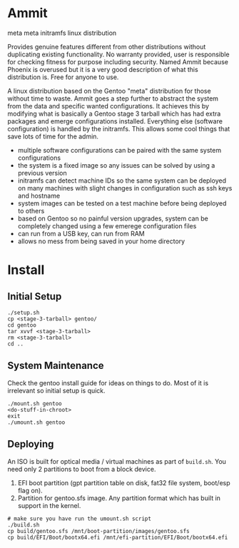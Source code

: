 # Ammit
meta meta initramfs linux distribution

Provides genuine features different from other distributions without duplicating existing functionality. No warranty provided, user is responsible for checking fitness for purpose including security. Named Ammit because Phoenix is overused but it is a very good description of what this distribution is. Free for anyone to use.

A linux distribution based on the Gentoo "meta" distribution for those without time to waste. Ammit goes a step further to abstract the system from the data and specific wanted configurations.
It achieves this by modifying what is basically a Gentoo stage 3 tarball which has had extra packages and emerge configurations installed. Everything else (software configuration) is handled by the initramfs. This allows some cool things that save lots of time for the admin.
 * multiple software configurations can be paired with the same system configurations
 * the system is a fixed image so any issues can be solved by using a previous version
 * initramfs can detect machine IDs so the same system can be deployed on many machines with slight changes in configuration such as ssh keys and hostname
 * system images can be tested on a test machine before being deployed to others
 * based on Gentoo so no painful version upgrades, system can be completely changed using a few emerege configuration files
 * can run from a USB key, can run from RAM
 * allows no mess from being saved in your home directory

# Install

## Initial Setup
```
./setup.sh
cp <stage-3-tarball> gentoo/
cd gentoo
tar xvvf <stage-3-tarball>
rm <stage-3-tarball>
cd ..
```

## System Maintenance
Check the gentoo install guide for ideas on things to do. Most of it is irrelevant so initial setup is quick.
```
./mount.sh gentoo
<do-stuff-in-chroot>
exit
./umount.sh gentoo
```

## Deploying
An ISO is built for optical media / virtual machines as part of `build.sh`.
You need only 2 partitions to boot from a block device.
1. EFI boot partition (gpt partition table on disk, fat32 file system, boot/esp flag on).
2. Partition for gentoo.sfs image. Any partition format which has built in support in the kernel.
```
# make sure you have run the umount.sh script
./build.sh
cp build/gentoo.sfs /mnt/boot-partition/images/gentoo.sfs
cp build/EFI/Boot/bootx64.efi /mnt/efi-partition/EFI/Boot/bootx64.efi
```
